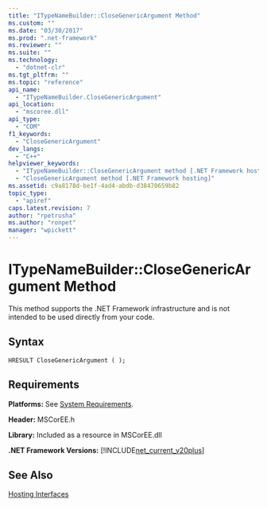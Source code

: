 ```yaml
---
title: "ITypeNameBuilder::CloseGenericArgument Method"
ms.custom: ""
ms.date: "03/30/2017"
ms.prod: ".net-framework"
ms.reviewer: ""
ms.suite: ""
ms.technology: 
  - "dotnet-clr"
ms.tgt_pltfrm: ""
ms.topic: "reference"
api_name: 
  - "ITypeNameBuilder.CloseGenericArgument"
api_location: 
  - "mscoree.dll"
api_type: 
  - "COM"
f1_keywords: 
  - "CloseGenericArgument"
dev_langs: 
  - "C++"
helpviewer_keywords: 
  - "ITypeNameBuilder::CloseGenericArgument method [.NET Framework hosting]"
  - "CloseGenericArgument method [.NET Framework hosting]"
ms.assetid: c9a8178d-be1f-4ad4-abdb-d38470659b82
topic_type: 
  - "apiref"
caps.latest.revision: 7
author: "rpetrusha"
ms.author: "ronpet"
manager: "wpickett"
---
```

# ITypeNameBuilder::CloseGenericArgument Method
This method supports the .NET Framework infrastructure and is not intended to be used directly from your code.  
  
## Syntax  
  
```  
HRESULT CloseGenericArgument ( );  
```  
  
## Requirements  
 **Platforms:** See [System Requirements](../../../../docs/framework/get-started/system-requirements.md).  
  
 **Header:** MSCorEE.h  
  
 **Library:** Included as a resource in MSCorEE.dll  
  
 **.NET Framework Versions:** [!INCLUDE[net_current_v20plus](../../../../includes/net-current-v20plus-md.md)]  
  
## See Also  
 [Hosting Interfaces](../../../../docs/framework/unmanaged-api/hosting/hosting-interfaces.md)
